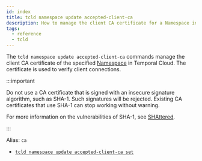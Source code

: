 ```yaml
---
id: index
title: tcld namespace update accepted-client-ca
description: How to manage the client CA certificate for a Namespace in Temporal Cloud using tcld.
tags:
  - reference
  - tcld
---
```


The `tcld namespace update accepted-client-ca` commands manage the client CA certificate of the specified [Namespace](/concepts/what-is-a-namespace) in Temporal Cloud. The certificate is used to verify client connections.

:::important

Do not use a CA certificate that is signed with an insecure signature algorithm, such as SHA-1.
Such signatures will be rejected.
Existing CA certificates that use SHA-1 can stop working without warning.

For more information on the vulnerabilities of SHA-1, see [SHAttered](https://shattered.io/).

:::


Alias: `ca`

- [`tcld namespace update accepted-client-ca set`](/cloud/tcld/namespace/update/accepted-client-ca/set)

